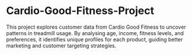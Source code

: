 # Cardio-Good-Fitness-Project
This project explores customer data from Cardio Good Fitness to uncover patterns in treadmill usage. By analysing age, income, fitness levels, and preferences, it identifies unique profiles for each product, guiding better marketing and customer targeting strategies.
